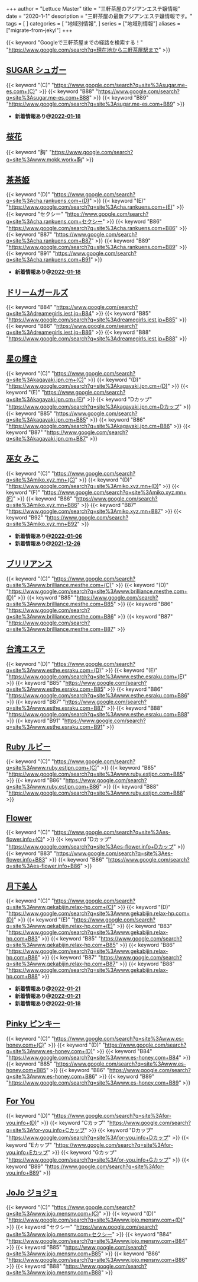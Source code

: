 +++
author = "Lettuce Master"
title = "三軒茶屋のアジアンエステ嬢情報"
date = "2020-1-1"
description = "三軒茶屋の最新アジアンエステ嬢情報です。"
tags = [
]
categories = [
    "地域別情報",
]
series = ["地域別情報"]
aliases = ["migrate-from-jekyl"]
+++

{{< keyword "Googleで三軒茶屋までの経路を検索する！" "https://www.google.com/search?q=現在地から三軒茶屋駅まで" >}}

## [SUGAR シュガー](http://sugar.me-es.com/)
{{< keyword "(C)" "https://www.google.com/search?q=site%3Asugar.me-es.com+(C)" >}} {{< keyword "B88" "https://www.google.com/search?q=site%3Asugar.me-es.com+B88" >}} {{< keyword "B89" "https://www.google.com/search?q=site%3Asugar.me-es.com+B89" >}} 

- **新着情報あり@[2022-01-18](/post/2022-01-18)**
## [桜花](http://www.mokk.work/)
{{< keyword "胸" "https://www.google.com/search?q=site%3Awww.mokk.work+胸" >}} 

## [茶茶姫](http://cha.rankuens.com/)
{{< keyword "(D)" "https://www.google.com/search?q=site%3Acha.rankuens.com+(D)" >}} {{< keyword "(E)" "https://www.google.com/search?q=site%3Acha.rankuens.com+(E)" >}} {{< keyword "セクシー" "https://www.google.com/search?q=site%3Acha.rankuens.com+セクシー" >}} {{< keyword "B86" "https://www.google.com/search?q=site%3Acha.rankuens.com+B86" >}} {{< keyword "B87" "https://www.google.com/search?q=site%3Acha.rankuens.com+B87" >}} {{< keyword "B89" "https://www.google.com/search?q=site%3Acha.rankuens.com+B89" >}} {{< keyword "B91" "https://www.google.com/search?q=site%3Acha.rankuens.com+B91" >}} 

- **新着情報あり@[2022-01-18](/post/2022-01-18)**
## [ドリームガールズ](http://dreamegirls.iest.jp/)
{{< keyword "B84" "https://www.google.com/search?q=site%3Adreamegirls.iest.jp+B84" >}} {{< keyword "B85" "https://www.google.com/search?q=site%3Adreamegirls.iest.jp+B85" >}} {{< keyword "B86" "https://www.google.com/search?q=site%3Adreamegirls.iest.jp+B86" >}} {{< keyword "B88" "https://www.google.com/search?q=site%3Adreamegirls.iest.jp+B88" >}} 

## [星の輝き](http://kagayaki.jpn.cm/)
{{< keyword "(C)" "https://www.google.com/search?q=site%3Akagayaki.jpn.cm+(C)" >}} {{< keyword "(D)" "https://www.google.com/search?q=site%3Akagayaki.jpn.cm+(D)" >}} {{< keyword "(E)" "https://www.google.com/search?q=site%3Akagayaki.jpn.cm+(E)" >}} {{< keyword "Dカップ" "https://www.google.com/search?q=site%3Akagayaki.jpn.cm+Dカップ" >}} {{< keyword "B85" "https://www.google.com/search?q=site%3Akagayaki.jpn.cm+B85" >}} {{< keyword "B86" "https://www.google.com/search?q=site%3Akagayaki.jpn.cm+B86" >}} {{< keyword "B87" "https://www.google.com/search?q=site%3Akagayaki.jpn.cm+B87" >}} 

## [巫女 みこ](https://miko.xyz.mn/)
{{< keyword "(C)" "https://www.google.com/search?q=site%3Amiko.xyz.mn+(C)" >}} {{< keyword "(D)" "https://www.google.com/search?q=site%3Amiko.xyz.mn+(D)" >}} {{< keyword "(F)" "https://www.google.com/search?q=site%3Amiko.xyz.mn+(F)" >}} {{< keyword "B86" "https://www.google.com/search?q=site%3Amiko.xyz.mn+B86" >}} {{< keyword "B87" "https://www.google.com/search?q=site%3Amiko.xyz.mn+B87" >}} {{< keyword "B92" "https://www.google.com/search?q=site%3Amiko.xyz.mn+B92" >}} 

- **新着情報あり@[2022-01-06](/post/2022-01-06)**
- **新着情報あり@[2021-12-26](/post/2021-12-26)**
## [ブリリアンス](http://www.brilliance.mesthe.com/)
{{< keyword "(C)" "https://www.google.com/search?q=site%3Awww.brilliance.mesthe.com+(C)" >}} {{< keyword "(D)" "https://www.google.com/search?q=site%3Awww.brilliance.mesthe.com+(D)" >}} {{< keyword "B85" "https://www.google.com/search?q=site%3Awww.brilliance.mesthe.com+B85" >}} {{< keyword "B86" "https://www.google.com/search?q=site%3Awww.brilliance.mesthe.com+B86" >}} {{< keyword "B87" "https://www.google.com/search?q=site%3Awww.brilliance.mesthe.com+B87" >}} 

## [台湾エステ](http://www.esthe.esraku.com/)
{{< keyword "(D)" "https://www.google.com/search?q=site%3Awww.esthe.esraku.com+(D)" >}} {{< keyword "(E)" "https://www.google.com/search?q=site%3Awww.esthe.esraku.com+(E)" >}} {{< keyword "B85" "https://www.google.com/search?q=site%3Awww.esthe.esraku.com+B85" >}} {{< keyword "B86" "https://www.google.com/search?q=site%3Awww.esthe.esraku.com+B86" >}} {{< keyword "B87" "https://www.google.com/search?q=site%3Awww.esthe.esraku.com+B87" >}} {{< keyword "B88" "https://www.google.com/search?q=site%3Awww.esthe.esraku.com+B88" >}} {{< keyword "B91" "https://www.google.com/search?q=site%3Awww.esthe.esraku.com+B91" >}} 

## [Ruby ルビー](http://www.ruby.estjpn.com/)
{{< keyword "(C)" "https://www.google.com/search?q=site%3Awww.ruby.estjpn.com+(C)" >}} {{< keyword "B85" "https://www.google.com/search?q=site%3Awww.ruby.estjpn.com+B85" >}} {{< keyword "B86" "https://www.google.com/search?q=site%3Awww.ruby.estjpn.com+B86" >}} {{< keyword "B88" "https://www.google.com/search?q=site%3Awww.ruby.estjpn.com+B88" >}} 

## [Flower](https://es-flower.info/)
{{< keyword "(C)" "https://www.google.com/search?q=site%3Aes-flower.info+(C)" >}} {{< keyword "Dカップ" "https://www.google.com/search?q=site%3Aes-flower.info+Dカップ" >}} {{< keyword "B83" "https://www.google.com/search?q=site%3Aes-flower.info+B83" >}} {{< keyword "B86" "https://www.google.com/search?q=site%3Aes-flower.info+B86" >}} 

## [月下美人](http://www.gekabijin.relax-hp.com/)
{{< keyword "(C)" "https://www.google.com/search?q=site%3Awww.gekabijin.relax-hp.com+(C)" >}} {{< keyword "(D)" "https://www.google.com/search?q=site%3Awww.gekabijin.relax-hp.com+(D)" >}} {{< keyword "(E)" "https://www.google.com/search?q=site%3Awww.gekabijin.relax-hp.com+(E)" >}} {{< keyword "B83" "https://www.google.com/search?q=site%3Awww.gekabijin.relax-hp.com+B83" >}} {{< keyword "B85" "https://www.google.com/search?q=site%3Awww.gekabijin.relax-hp.com+B85" >}} {{< keyword "B86" "https://www.google.com/search?q=site%3Awww.gekabijin.relax-hp.com+B86" >}} {{< keyword "B87" "https://www.google.com/search?q=site%3Awww.gekabijin.relax-hp.com+B87" >}} {{< keyword "B88" "https://www.google.com/search?q=site%3Awww.gekabijin.relax-hp.com+B88" >}} 

- **新着情報あり@[2022-01-21](/post/2022-01-21)**
- **新着情報あり@[2022-01-21](/post/2022-01-21)**
- **新着情報あり@[2022-01-18](/post/2022-01-18)**
## [Pinky ピンキー](http://www.es-honey.com/)
{{< keyword "(C)" "https://www.google.com/search?q=site%3Awww.es-honey.com+(C)" >}} {{< keyword "(D)" "https://www.google.com/search?q=site%3Awww.es-honey.com+(D)" >}} {{< keyword "B84" "https://www.google.com/search?q=site%3Awww.es-honey.com+B84" >}} {{< keyword "B85" "https://www.google.com/search?q=site%3Awww.es-honey.com+B85" >}} {{< keyword "B86" "https://www.google.com/search?q=site%3Awww.es-honey.com+B86" >}} {{< keyword "B89" "https://www.google.com/search?q=site%3Awww.es-honey.com+B89" >}} 

## [For You](https://for-you.info/)
{{< keyword "(D)" "https://www.google.com/search?q=site%3Afor-you.info+(D)" >}} {{< keyword "Cカップ" "https://www.google.com/search?q=site%3Afor-you.info+Cカップ" >}} {{< keyword "Dカップ" "https://www.google.com/search?q=site%3Afor-you.info+Dカップ" >}} {{< keyword "Eカップ" "https://www.google.com/search?q=site%3Afor-you.info+Eカップ" >}} {{< keyword "Gカップ" "https://www.google.com/search?q=site%3Afor-you.info+Gカップ" >}} {{< keyword "B89" "https://www.google.com/search?q=site%3Afor-you.info+B89" >}} 

## [JoJo ジョジョ](http://www.jojo.mensnv.com/)
{{< keyword "(C)" "https://www.google.com/search?q=site%3Awww.jojo.mensnv.com+(C)" >}} {{< keyword "(D)" "https://www.google.com/search?q=site%3Awww.jojo.mensnv.com+(D)" >}} {{< keyword "セクシー" "https://www.google.com/search?q=site%3Awww.jojo.mensnv.com+セクシー" >}} {{< keyword "B84" "https://www.google.com/search?q=site%3Awww.jojo.mensnv.com+B84" >}} {{< keyword "B85" "https://www.google.com/search?q=site%3Awww.jojo.mensnv.com+B85" >}} {{< keyword "B86" "https://www.google.com/search?q=site%3Awww.jojo.mensnv.com+B86" >}} {{< keyword "B88" "https://www.google.com/search?q=site%3Awww.jojo.mensnv.com+B88" >}} 

